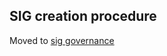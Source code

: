## SIG creation procedure

Moved to [sig governance](/sig-governance.md#sig-creation-and-maintenance-procedure)
